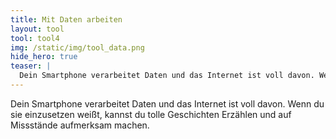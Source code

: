 ```yaml
---
title: Mit Daten arbeiten
layout: tool
tool: tool4
img: /static/img/tool_data.png
hide_hero: true
teaser: |
  Dein Smartphone verarbeitet Daten und das Internet ist voll davon. Wenn du sie einzusetzen weißt, kannst du tolle Geschichten Erzählen und auf Missstände aufmerksam machen.
---
```


Dein Smartphone verarbeitet Daten und das Internet ist voll davon. Wenn du sie einzusetzen weißt, kannst du tolle Geschichten Erzählen und auf Missstände aufmerksam machen.
